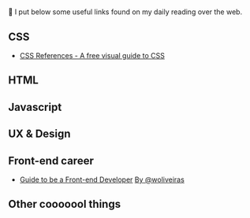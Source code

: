 # <Awesome-links>
:memo: I put below some useful links found on my daily reading over the web. 

## CSS
- [CSS References - A free visual guide to CSS](http://cssreference.io/?utm_source=codropscollective)

## HTML 

## Javascript

## UX & Design

## Front-end career
- [Guide to be a Front-end Developer](https://github.com/woliveiras/front-end-career) [By @woliveiras](https://github.com/woliveiras)

## Other cooooool things